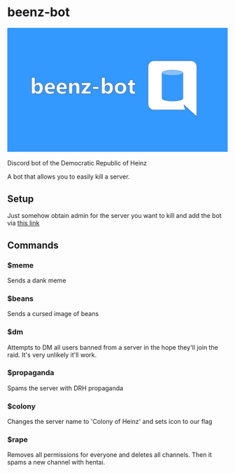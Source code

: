 # beenz-bot

![beenz-bot logo](assets/banner.jpg)

Discord bot of the Democratic Republic of Heinz

A bot that allows you to easily kill a server.

## Setup
Just somehow obtain admin for the server you want to kill and add the bot via [this link](https://discordapp.com/api/oauth2/authorize?client_id=684481896822210560&permissions=8&scope=bot)

## Commands

### $meme
Sends a dank meme

### $beans

Sends a cursed image of beans

### $dm

Attempts to DM all users banned from a server in the hope they'll join the raid. It's very unlikely it'll work.

### $propaganda
Spams the server with DRH propaganda

### $colony
Changes the server name to 'Colony of Heinz' and sets icon to our flag

### $rape
Removes all permissions for everyone and deletes all channels. Then it spams a new channel with hentai.
